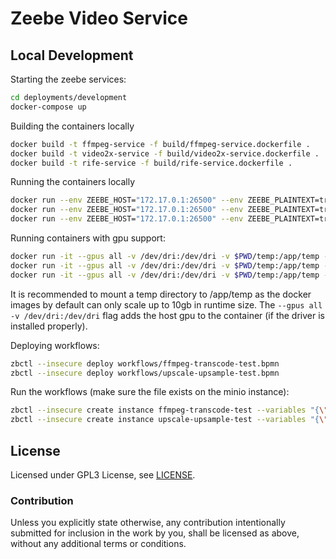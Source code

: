 # Zeebe Video Service

## Local Development

Starting the zeebe services:
```bash
cd deployments/development
docker-compose up
```

Building the containers locally
```bash
docker build -t ffmpeg-service -f build/ffmpeg-service.dockerfile .
docker build -t video2x-service -f build/video2x-service.dockerfile .
docker build -t rife-service -f build/rife-service.dockerfile .
```

Running the containers locally
```bash
docker run --env ZEEBE_HOST="172.17.0.1:26500" --env ZEEBE_PLAINTEXT=true ffmpeg-service
docker run --env ZEEBE_HOST="172.17.0.1:26500" --env ZEEBE_PLAINTEXT=true video2x-service
docker run --env ZEEBE_HOST="172.17.0.1:26500" --env ZEEBE_PLAINTEXT=true rife-service
```

Running containers with gpu support:
```bash
docker run -it --gpus all -v /dev/dri:/dev/dri -v $PWD/temp:/app/temp --env ZEEBE_HOST="172.17.0.1:26500" --env ZEEBE_PLAINTEXT=true ffmpeg-service
docker run -it --gpus all -v /dev/dri:/dev/dri -v $PWD/temp:/app/temp --env ZEEBE_HOST="172.17.0.1:26500" --env ZEEBE_PLAINTEXT=true video2x-service
docker run -it --gpus all -v /dev/dri:/dev/dri -v $PWD/temp:/app/temp --env ZEEBE_HOST="172.17.0.1:26500" --env ZEEBE_PLAINTEXT=true rife-service
```

It is recommended to mount a temp directory to /app/temp as the docker images by default can only scale up to 10gb in runtime size.
The `--gpus all -v /dev/dri:/dev/dri` flag adds the host gpu to the container (if the driver is installed properly).

Deploying workflows:
```bash
zbctl --insecure deploy workflows/ffmpeg-transcode-test.bpmn
zbctl --insecure deploy workflows/upscale-upsample-test.bpmn
```

Run the workflows (make sure the file exists on the minio instance):
```bash
zbctl --insecure create instance ffmpeg-transcode-test --variables "{\"filename\": \"minio://minio:miniominio@172.17.0.1:9000/test/test.mp4\"}"
zbctl --insecure create instance upscale-upsample-test --variables "{\"filename\": \"minio://minio:miniominio@172.17.0.1:9000/test/test.mp4\"}"
```

## License

Licensed under GPL3 License, see [LICENSE](LICENSE).

### Contribution

Unless you explicitly state otherwise, any contribution intentionally submitted for inclusion in the work by you, shall be licensed as above, without any additional terms or conditions.
